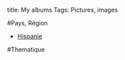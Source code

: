 title: My albums
Tags: Pictures, images

#Pays, Région
* [Hispanie](http://jproussaffa.pythonanywhere.com/flickr/hispanie.html)

#Thematique